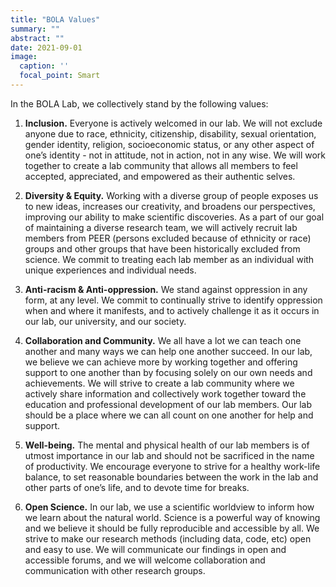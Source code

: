 ```yaml
---
title: "BOLA Values"
summary: ""
abstract: ""
date: 2021-09-01
image:
  caption: ''
  focal_point: Smart
---
```


In the BOLA Lab, we collectively stand by the following values:

1) **Inclusion.** Everyone is actively welcomed in our lab. We will not exclude anyone due to race, ethnicity, citizenship, disability, sexual orientation, gender identity, religion, socioeconomic status, or any other aspect of one’s identity - not in attitude, not in action, not in any wise. We will work together to create a lab community that allows all members to feel accepted, appreciated, and empowered as their authentic selves.

2) **Diversity & Equity.** Working with a diverse group of people exposes us to new ideas, increases our creativity, and broadens our perspectives, improving our ability to make scientific discoveries. As a part of our goal of maintaining a diverse research team, we will actively recruit lab members from PEER (persons excluded because of ethnicity or race) groups and other groups that have been historically excluded from science. We commit to treating each lab member as an individual with unique experiences and individual needs.   

3) **Anti-racism & Anti-oppression.** We stand against oppression in any form, at any level. We commit to continually strive to identify oppression when and where it manifests, and to actively challenge it as it occurs in our lab, our university, and our society. 

4) **Collaboration and Community.** We all have a lot we can teach one another and many ways we can help one another succeed. In our lab, we believe we can achieve more by working together and offering support to one another than by focusing solely on our own needs and achievements. We will strive to create a lab community where we actively share information and collectively work together toward the education and professional development of our lab members. Our lab should be a place where we can all count on one another for help and support. 

5) **Well-being.** The mental and physical health of our lab members is of utmost importance in our lab and should not be sacrificed in the name of productivity. We encourage everyone to strive for a healthy work-life balance, to set reasonable boundaries between the work in the lab and other parts of one’s life, and to devote time for breaks. 

6) **Open Science.** In our lab, we use a scientific worldview to inform how we learn about the natural world. Science is a powerful way of knowing and we believe it should be fully reproducible and accessible by all. We strive to make our research methods (including data, code, etc) open and easy to use. We will communicate our findings in open and accessible forums, and we will welcome collaboration and communication with other research groups. 


  
